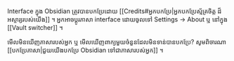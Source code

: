 Interface ក្នុង Obsidian ត្រូវបានបកប្រែដោយ [[Credits#អ្នកបកប្រែ|អ្នកបកប្រែស្ម័គ្រចិត្ត ដ៏អស្ចារ្យរបស់យើង]] ។ អ្នកអាចប្តូរភាសា interface ដោយចូលទៅ Settings → About ឬ នៅក្នុង [[Vault switcher]] ។

មើលមិនឃើញភាសារបស់អ្នក ឬ មើលឃើញពាក្យមួយចំនួនដែលមិនទាន់បានបកប្រែ? សូមពិចារណា [[បកប្រែភាសា|ជួយយើងបកប្រែ Obsidian ទៅជាភាសារបស់អ្នក]] ។
